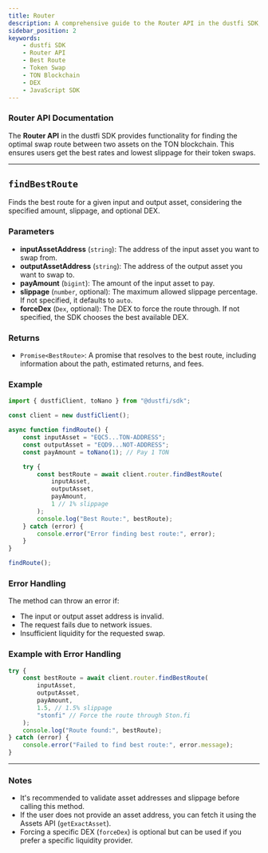 ```yaml
---
title: Router
description: A comprehensive guide to the Router API in the dustfi SDK, which helps you find the best swap routes for assets on the TON blockchain.
sidebar_position: 2
keywords:
    - dustfi SDK
    - Router API
    - Best Route
    - Token Swap
    - TON Blockchain
    - DEX
    - JavaScript SDK
---
```


### Router API Documentation

The **Router API** in the dustfi SDK provides functionality for finding the optimal swap route between two assets on the TON blockchain. This ensures users get the best rates and lowest slippage for their token swaps.

---

## `findBestRoute`

Finds the best route for a given input and output asset, considering the specified amount, slippage, and optional DEX.

### Parameters

-   **inputAssetAddress** (`string`): The address of the input asset you want to swap from.
-   **outputAssetAddress** (`string`): The address of the output asset you want to swap to.
-   **payAmount** (`bigint`): The amount of the input asset to pay.
-   **slippage** (`number`, optional): The maximum allowed slippage percentage. If not specified, it defaults to `auto`.
-   **forceDex** (`Dex`, optional): The DEX to force the route through. If not specified, the SDK chooses the best available DEX.

### Returns

-   `Promise<BestRoute>`: A promise that resolves to the best route, including information about the path, estimated returns, and fees.

### Example

```typescript
import { dustfiClient, toNano } from "@dustfi/sdk";

const client = new dustfiClient();

async function findRoute() {
    const inputAsset = "EQC5...TON-ADDRESS";
    const outputAsset = "EQD9...NOT-ADDRESS";
    const payAmount = toNano(1); // Pay 1 TON

    try {
        const bestRoute = await client.router.findBestRoute(
            inputAsset,
            outputAsset,
            payAmount,
            1 // 1% slippage
        );
        console.log("Best Route:", bestRoute);
    } catch (error) {
        console.error("Error finding best route:", error);
    }
}

findRoute();
```

### Error Handling

The method can throw an error if:

-   The input or output asset address is invalid.
-   The request fails due to network issues.
-   Insufficient liquidity for the requested swap.

### Example with Error Handling

```typescript
try {
    const bestRoute = await client.router.findBestRoute(
        inputAsset,
        outputAsset,
        payAmount,
        1.5, // 1.5% slippage
        "stonfi" // Force the route through Ston.fi
    );
    console.log("Route found:", bestRoute);
} catch (error) {
    console.error("Failed to find best route:", error.message);
}
```

---

### Notes

-   It's recommended to validate asset addresses and slippage before calling this method.
-   If the user does not provide an asset address, you can fetch it using the Assets API (`getExactAsset`).
-   Forcing a specific DEX (`forceDex`) is optional but can be used if you prefer a specific liquidity provider.
